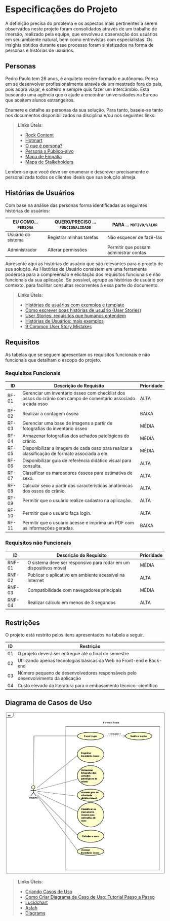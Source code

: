 # Especificações do Projeto

A definição precisa do problema e os aspectos mais pertinentes a serem observados neste projeto foram consolidados através de um trabalho de imersão, realizado pela equipe, que envolveu a observação dos usuários em seu ambiente natural, bem como entrevistas com especialistas. Os insights obtidos durante esse processo foram sintetizados na forma de personas e histórias de usuários.

## Personas

Pedro Paulo tem 26 anos, é arquiteto recém-formado e autônomo. Pensa em se desenvolver profissionalmente através de um mestrado fora do país, pois adora viajar, é solteiro e sempre quis fazer um intercâmbio. Está buscando uma agência que o ajude a encontrar universidades na Europa que aceitem alunos estrangeiros.

Enumere e detalhe as personas da sua solução. Para tanto, baseie-se tanto nos documentos disponibilizados na disciplina e/ou nos seguintes links:

> **Links Úteis**:
> - [Rock Content](https://rockcontent.com/blog/personas/)
> - [Hotmart](https://blog.hotmart.com/pt-br/como-criar-persona-negocio/)
> - [O que é persona?](https://resultadosdigitais.com.br/blog/persona-o-que-e/)
> - [Persona x Público-alvo](https://flammo.com.br/blog/persona-e-publico-alvo-qual-a-diferenca/)
> - [Mapa de Empatia](https://resultadosdigitais.com.br/blog/mapa-da-empatia/)
> - [Mapa de Stalkeholders](https://www.racecomunicacao.com.br/blog/como-fazer-o-mapeamento-de-stakeholders/)
>
Lembre-se que você deve ser enumerar e descrever precisamente e personalizada todos os clientes ideais que sua solução almeja.

## Histórias de Usuários

Com base na análise das personas forma identificadas as seguintes histórias de usuários:

|EU COMO... `PERSONA`| QUERO/PRECISO ... `FUNCIONALIDADE` |PARA ... `MOTIVO/VALOR`                 |
|--------------------|------------------------------------|----------------------------------------|
|Usuário do sistema  | Registrar minhas tarefas           | Não esquecer de fazê-las               |
|Administrador       | Alterar permissões                 | Permitir que possam administrar contas |

Apresente aqui as histórias de usuário que são relevantes para o projeto de sua solução. As Histórias de Usuário consistem em uma ferramenta poderosa para a compreensão e elicitação dos requisitos funcionais e não funcionais da sua aplicação. Se possível, agrupe as histórias de usuário por contexto, para facilitar consultas recorrentes à essa parte do documento.

> **Links Úteis**:
> - [Histórias de usuários com exemplos e template](https://www.atlassian.com/br/agile/project-management/user-stories)
> - [Como escrever boas histórias de usuário (User Stories)](https://medium.com/vertice/como-escrever-boas-users-stories-hist%C3%B3rias-de-usu%C3%A1rios-b29c75043fac)
> - [User Stories: requisitos que humanos entendem](https://www.luiztools.com.br/post/user-stories-descricao-de-requisitos-que-humanos-entendem/)
> - [Histórias de Usuários: mais exemplos](https://www.reqview.com/doc/user-stories-example.html)
> - [9 Common User Story Mistakes](https://airfocus.com/blog/user-story-mistakes/)

## Requisitos

As tabelas que se seguem apresentam os requisitos funcionais e não funcionais que detalham o escopo do projeto.

### Requisitos Funcionais

|ID    | Descrição do Requisito  | Prioridade |
|------|-----------------------------------------|----|
|RF-01| Gerenciar um inventário ósseo com checklist dos ossos do crânio com campo de comentário associado a cada osso | ALTA | 
|RF-02| Realizar a contagem óssea   | BAIXA |
|RF-03| Gerenciar uma base de imagens a partir de fotografias do inventário ósseo  | MÉDIA |
|RF-04| Armazenar fotografias dos achados patológicos do crânio.   | MÉDIA |
|RF-05| Disponibilizar a imagem de cada osso para realizar a classificação de formato associada a ele.  | MÉDIA |
|RF-06| Disponibilizar guia de referência didático visual para consulta.| ALTA |
|RF-07| Classificar os marcadores ósseos para estimativa de sexo.   | ALTA |
|RF-08| Calcular sexo a partir das características anatômicas dos ossos do crânio.   | ALTA |
|RF-09| Permitir que o usuário realize cadastro na aplicação.   | ALTA |
|RF-10| Permitir que o usuário faça login.   | ALTA |
|RF-11| Permitir que o usuário acesse e imprima um PDF com as informações geradas.   | BAIXA |

### Requisitos não Funcionais

|ID     | Descrição do Requisito  |Prioridade |
|-------|-------------------------|----|
|RNF-01| O sistema deve ser responsivo para rodar em um dispositivos móvel | MÉDIA | 
|RNF-02| Publicar o aplicativo em ambiente acessível na Internet |  ALTA | 
|RNF-03| Compatibilidade com navegadores principais |  MÉDIA | 
|RNF-04| Realizar cálculo em menos de 3 segundos |  ALTA | 

## Restrições

O projeto está restrito pelos itens apresentados na tabela a seguir.

|ID| Restrição                                             |
|--|-------------------------------------------------------|
|01| O projeto deverá ser entregue até o final do semestre |
|02| Utilizando apenas tecnologias básicas da Web no Front-end e Back-end |
|03| Número pequeno de desenvolvedores responsáveis pelo desenvolvimento da aplicação |
|04| Custo elevado da literatura para o embasamento técnico-científico |

## Diagrama de Casos de Uso

<img src="https://github.com/ICEI-PUC-Minas-PMV-ADS/pmv-ads-2023-2-e2-proj-int-t6-forensic-bones/blob/b4586cf483c0e4b2e720408f6a0b23bc54b0f009/docs/img/User's%20case%20diagram.png">

> **Links Úteis**:
> - [Criando Casos de Uso](https://www.ibm.com/docs/pt-br/elm/6.0?topic=requirements-creating-use-cases)
> - [Como Criar Diagrama de Caso de Uso: Tutorial Passo a Passo](https://gitmind.com/pt/fazer-diagrama-de-caso-uso.html/)
> - [Lucidchart](https://www.lucidchart.com/)
> - [Astah](https://astah.net/)
> - [Diagrams](https://app.diagrams.net/)

